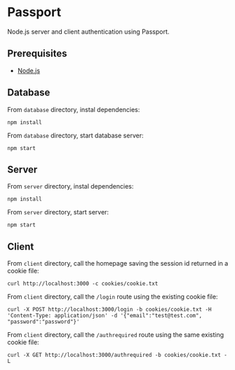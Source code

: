 # Passport

Node.js server and client authentication using Passport.

## Prerequisites

- [Node.js](https://nodejs.org)

## Database

From `database` directory, instal dependencies:

```
npm install
```

From `database` directory, start database server:

```
npm start
```

## Server

From `server` directory, instal dependencies:

```
npm install
```

From `server` directory, start server:

```
npm start
```

## Client

From `client` directory, call the homepage saving the session id returned in a cookie file:

```
curl http://localhost:3000 -c cookies/cookie.txt
```

From `client` directory, call the `/login` route using the existing cookie file:

```
curl -X POST http://localhost:3000/login -b cookies/cookie.txt -H 'Content-Type: application/json' -d '{"email":"test@test.com", "password":"password"}'
```

From `client` directory, call the `/authrequired` route using the same existing cookie file:

```
curl -X GET http://localhost:3000/authrequired -b cookies/cookie.txt -L
```

